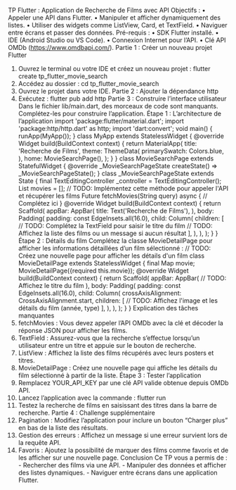 TP Flutter : Application de Recherche de Films
avec API
Objectifs :
• Appeler une API dans Flutter.
• Manipuler et afficher dynamiquement des listes.
• Utiliser des widgets comme ListView, Card, et TextField.
• Naviguer entre écrans et passer des données.
Pré-requis :
• SDK Flutter installé.
• IDE (Android Studio ou VS Code).
• Connexion Internet pour l’API.
• Clé API OMDb (https://www.omdbapi.com/).
Partie 1 : Créer un nouveau projet Flutter
1. Ouvrez le terminal ou votre IDE et créez un nouveau projet :
flutter create tp_flutter_movie_search
2. Accédez au dossier :
cd tp_flutter_movie_search
3. Ouvrez le projet dans votre IDE.
Partie 2 : Ajouter la dépendance http
1. Exécutez :
flutter pub add http
Partie 3 : Construire l’interface utilisateur
Dans le fichier lib/main.dart, des morceaux de code sont manquants.
Complétez-les pour construire l’application.
Étape 1 : L’architecture de l’application
import 'package:flutter/material.dart';
import 'package:http/http.dart' as http;
import 'dart:convert';
void main() {
runApp(MyApp());
}
class MyApp extends StatelessWidget {
@override
Widget build(BuildContext context) {
return MaterialApp(
title: 'Recherche de Films',
theme: ThemeData(
primarySwatch: Colors.blue,
),
home: MovieSearchPage(),
);
}
}
class MovieSearchPage extends StatefulWidget {
@override
_MovieSearchPageState createState() => _MovieSearchPageState();
}
class _MovieSearchPageState extends State<MovieSearchPage> {
final TextEditingController _controller = TextEditingController();
List movies = [];
// TODO: Implémentez cette méthode pour appeler l'API et récupérer les films
Future<void> fetchMovies(String query) async {
// Complétez ici
}
@override
Widget build(BuildContext context) {
return Scaffold(
appBar: AppBar(
title: Text('Recherche de Films'),
),
body: Padding(
padding: const EdgeInsets.all(16.0),
child: Column(
children: [
// TODO: Complétez la TextField pour saisir le titre du film
// TODO: Affichez la liste des films ou un message si aucun résultat
],
),
),
);
}
}
Étape 2 : Détails du film
Complétez la classe MovieDetailPage pour afficher les informations détaillées
d’un film sélectionné :
// TODO: Créez une nouvelle page pour afficher les détails d'un film
class MovieDetailPage extends StatelessWidget {
final Map movie;
MovieDetailPage({required this.movie});
@override
Widget build(BuildContext context) {
return Scaffold(
appBar: AppBar(
// TODO: Affichez le titre du film
),
body: Padding(
padding: const EdgeInsets.all(16.0),
child: Column(
crossAxisAlignment: CrossAxisAlignment.start,
children: [
// TODO: Affichez l'image et les détails du film (année, type)
],
),
),
);
}
}
Explication des tâches manquantes
1. fetchMovies : Vous devez appeler l’API OMDb avec la clé et décoder la
réponse JSON pour afficher les films.
2. TextField : Assurez-vous que la recherche s’effectue lorsqu’un utilisateur
entre un titre et appuie sur le bouton de recherche.
3. ListView : Affichez la liste des films récupérés avec leurs posters et titres.
4. MovieDetailPage : Créez une nouvelle page qui affiche les détails du
film sélectionné à partir de la liste.
Étape 3 : Tester l’application
1. Remplacez YOUR_API_KEY par une clé API valide obtenue depuis OMDb
API.
2. Lancez l’application avec la commande :
flutter run
3. Testez la recherche de films en saisissant des titres dans la barre de
recherche.
Partie 4 : Challenge supplémentaire
1. Pagination : Modifiez l’application pour inclure un bouton “Charger
plus” en bas de la liste des résultats.
2. Gestion des erreurs : Affichez un message si une erreur survient lors de
la requête API.
3. Favoris : Ajoutez la possibilité de marquer des films comme favoris et de
les afficher sur une nouvelle page.
Conclusion
Ce TP vous a permis de : - Rechercher des films via une API. - Manipuler
des données et afficher des listes dynamiques. - Naviguer entre écrans dans une
application Flutter.
